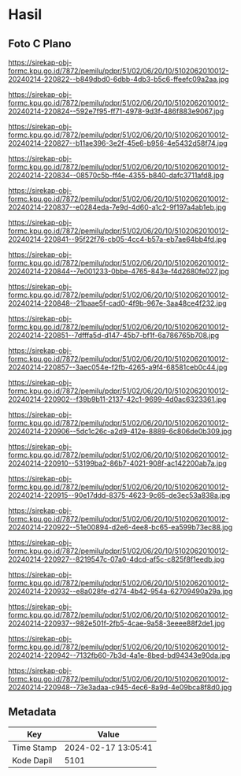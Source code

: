 # Hasil

## Foto C Plano

https://sirekap-obj-formc.kpu.go.id/7872/pemilu/pdpr/51/02/06/20/10/5102062010012-20240214-220822--b849dbd0-6dbb-4db3-b5c6-ffeefc09a2aa.jpg

https://sirekap-obj-formc.kpu.go.id/7872/pemilu/pdpr/51/02/06/20/10/5102062010012-20240214-220824--592e7f95-ff71-4978-9d3f-486f883e9067.jpg

https://sirekap-obj-formc.kpu.go.id/7872/pemilu/pdpr/51/02/06/20/10/5102062010012-20240214-220827--b11ae396-3e2f-45e6-b956-4e5432d58f74.jpg

https://sirekap-obj-formc.kpu.go.id/7872/pemilu/pdpr/51/02/06/20/10/5102062010012-20240214-220834--08570c5b-ff4e-4355-b840-dafc3711afd8.jpg

https://sirekap-obj-formc.kpu.go.id/7872/pemilu/pdpr/51/02/06/20/10/5102062010012-20240214-220837--e0284eda-7e9d-4d60-a1c2-9f197a4ab1eb.jpg

https://sirekap-obj-formc.kpu.go.id/7872/pemilu/pdpr/51/02/06/20/10/5102062010012-20240214-220841--95f22f76-cb05-4cc4-b57a-eb7ae64bb4fd.jpg

https://sirekap-obj-formc.kpu.go.id/7872/pemilu/pdpr/51/02/06/20/10/5102062010012-20240214-220844--7e001233-0bbe-4765-843e-f4d2680fe027.jpg

https://sirekap-obj-formc.kpu.go.id/7872/pemilu/pdpr/51/02/06/20/10/5102062010012-20240214-220848--21baae5f-cad0-4f9b-967e-3aa48ce4f232.jpg

https://sirekap-obj-formc.kpu.go.id/7872/pemilu/pdpr/51/02/06/20/10/5102062010012-20240214-220851--7dfffa5d-d147-45b7-bf1f-6a786765b708.jpg

https://sirekap-obj-formc.kpu.go.id/7872/pemilu/pdpr/51/02/06/20/10/5102062010012-20240214-220857--3aec054e-f2fb-4265-a9f4-68581ceb0c44.jpg

https://sirekap-obj-formc.kpu.go.id/7872/pemilu/pdpr/51/02/06/20/10/5102062010012-20240214-220902--f39b9b11-2137-42c1-9699-4d0ac6323361.jpg

https://sirekap-obj-formc.kpu.go.id/7872/pemilu/pdpr/51/02/06/20/10/5102062010012-20240214-220906--5dc1c26c-a2d9-412e-8889-6c806de0b309.jpg

https://sirekap-obj-formc.kpu.go.id/7872/pemilu/pdpr/51/02/06/20/10/5102062010012-20240214-220910--53199ba2-86b7-4021-908f-ac142200ab7a.jpg

https://sirekap-obj-formc.kpu.go.id/7872/pemilu/pdpr/51/02/06/20/10/5102062010012-20240214-220915--90e17ddd-8375-4623-9c65-de3ec53a838a.jpg

https://sirekap-obj-formc.kpu.go.id/7872/pemilu/pdpr/51/02/06/20/10/5102062010012-20240214-220922--51e00894-d2e6-4ee8-bc65-ea599b73ec88.jpg

https://sirekap-obj-formc.kpu.go.id/7872/pemilu/pdpr/51/02/06/20/10/5102062010012-20240214-220927--8219547c-07a0-4dcd-af5c-c825f8f1eedb.jpg

https://sirekap-obj-formc.kpu.go.id/7872/pemilu/pdpr/51/02/06/20/10/5102062010012-20240214-220932--e8a028fe-d274-4b42-954a-62709490a29a.jpg

https://sirekap-obj-formc.kpu.go.id/7872/pemilu/pdpr/51/02/06/20/10/5102062010012-20240214-220937--982e501f-2fb5-4cae-9a58-3eeee88f2de1.jpg

https://sirekap-obj-formc.kpu.go.id/7872/pemilu/pdpr/51/02/06/20/10/5102062010012-20240214-220942--7132fb60-7b3d-4a1e-8bed-bd94343e90da.jpg

https://sirekap-obj-formc.kpu.go.id/7872/pemilu/pdpr/51/02/06/20/10/5102062010012-20240214-220948--73e3adaa-c945-4ec6-8a9d-4e09bca8f8d0.jpg


## Metadata

| Key        | Value               |
| ---------- | ------------------- |
| Time Stamp | 2024-02-17 13:05:41 |
| Kode Dapil | 5101                |



